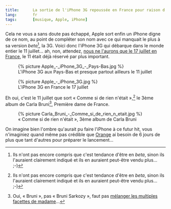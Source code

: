 ```yaml
---
title:      La sortie de l'iPhone 3G repoussée en France pour raison d'État
lang:       fr
tags:       [musique, Apple, iPhone]
---
```


Cela ne vous a sans doute pas échappé, Apple sort enfin un iPhone digne de ce nom, au point de compléter son nom avec ce qui manquait le plus à sa version *beta*[^1], la 3G. Voici donc l'iPhone 3G qui débarque dans le monde entier le 11 juillet... ah, non, attendez, [nous ne l'aurons que le 17 juillet en France](http://www.iphon.fr/post/2008/06/09/Le-11-Non-le-17-juillet), le 11 était déjà réservé par plus important.


[^1]: Ils n'ont pas encore compris que c'est tendance d'être en *beta*, sinon ils l'auraient clairement indiqué et ils en auraient peut-être vendu plus... ;-)

<figure>
  {% picture Apple_-_iPhone_3G_-_Pays-Bas.jpg %}
  <figcaption>
  L'iPhone 3G aux Pays-Bas et presque partout ailleurs le 11 juillet
  </figcaption>
</figure>


<figure>
  {% picture Apple_-_iPhone_3G.jpg %}
  <figcaption>
  L'iPhone 3G en France le 17 juillet
  </figcaption>
</figure>


Eh oui, c'est le 11 juillet que sort « Comme si de rien n'était »,[^1] le 3ème album de Carla Bruni[^2], Première dame de France.

<figure>
  {% picture Carla_Bruni_-_Comme_si_de_rien_n_etait.jpg %}
  <figcaption>
  « Comme si de rien n'était », 3ème album de Carla Bruni
  </figcaption>
</figure>


On imagine bien l'ombre qu'aurait pu faire l'iPhone à ce futur hit, vous n'imaginiez quand même pas crédible que [Orange](http://iphone.orange.fr/) ai besoin de 6 jours de plus que tant d'autres pour préparer le lancement...


[^1]: La virgule est importante, c'est beau la langue française... ;-)

[^2]: Oui, « Bruni », pas « Bruni Sarkozy », faut pas [mélanger les multiples facettes de madame](http://www.europe1.fr/Info/Actualite-Politique/Institutions/Carla-Bruni-reste-de-gauche-mais-votera-Sarkozy)...
